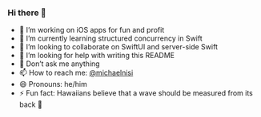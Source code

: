 ### Hi there 👋

- 🔭 I’m working on iOS apps for fun and profit
- 🌱 I’m currently learning structured concurrency in Swift
- 👯 I’m looking to collaborate on SwiftUI and server-side Swift
- 🤔 I’m looking for help with writing this README
- 💬 Don’t ask me anything
- 📫 How to reach me: [@michaelnisi](https://twitter.com/michaelnisi)
- 😄 Pronouns: he/him
- ⚡ Fun fact: Hawaiians believe that a wave should be measured from its back 🌊
